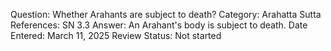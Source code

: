 Question: Whether Arahants are subject to death?
Category: Arahatta
Sutta References: SN 3.3
Answer: An Arahant's body is subject to death.
Date Entered: March 11, 2025
Review Status: Not started